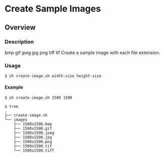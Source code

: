 # Create Sample Images


## Overview

### Description

bmp gif jpeg jpg png tiff tif Create a sample image with each file extension.

### Usage

```
$ sh create-image.sh width-size height-size
```

#### Example

```
$ sh create-image.sh 1500 1500

$ tree
.
├── create-image.sh
└── images
    ├── 1500x1500.bmp
    ├── 1500x1500.gif
    ├── 1500x1500.jpeg
    ├── 1500x1500.jpg
    ├── 1500x1500.png
    ├── 1500x1500.tif
    └── 1500x1500.tiff
```
